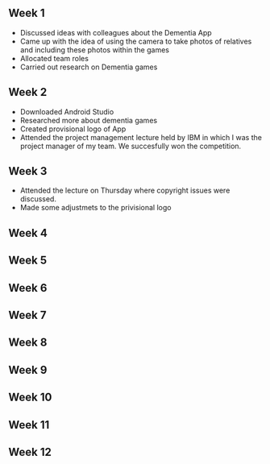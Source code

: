 ## Week 1

- Discussed ideas with colleagues about the Dementia App
- Came up with the idea of using the camera to take photos of relatives and including these photos within the games
- Allocated team roles
- Carried out research on Dementia games 

## Week 2

- Downloaded Android Studio 
- Researched more about dementia games
- Created provisional logo of App
- Attended the project management lecture held by IBM in which I was the project manager of my team. We succesfully won the competition.

## Week 3

- Attended the lecture on Thursday where copyright issues were discussed.
- Made some adjustmets to the privisional logo

## Week 4

## Week 5

## Week 6

## Week 7

## Week 8

## Week 9

## Week 10

## Week 11

## Week 12